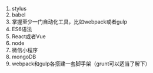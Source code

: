 1. stylus
2. babel
3. 掌握至少一门自动化工具，比如webpack或者gulp
4. ES6语法
5. React或者Vue
6. node
7. 微信小程序
8. mongoDB
9. webpack和gulp各搭建一套脚手架（grunt可以适当了解下）
